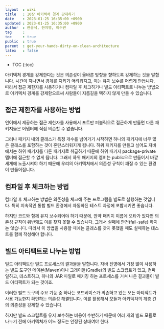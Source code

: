 ```yaml
---
layout  : wiki
title   : 10장 아키텍처 경계 강제하기
date    : 2023-01-25 16:35:00 +0900
updated : 2023-01-25 16:35:00 +0900
author  : 한윤석, 한지영, 이수빈
tag     :
toc     : true
public  : true
parent  : get-your-hands-dirty-on-clean-architecture
latex   : false
---
```

* TOC
{:toc}

아키텍처 경계를 강제한다는 것은 의존성이 올바른 방향을 향하도록 강제하는 것을
말합니다. 시간이 지나면서 경계를 지키기 어려워지고, 이는 유지 보수를 어렵게
만듭니다. 따라서 접근 제한자를 사용하거나 컴파일 후 체크하거나 빌드 아티팩트로
나누는 방법으로 아키텍처 경계를 강제함으로써 사람들이 지름길을 택하지 않게 만들
수 있습니다.

## 접근 제한자를 사용하는 방법

언어에서 제공하는 접근 제한자를 사용해서 포트만 퍼블릭으로 접근하게 만들면 다른 패키지들은 어댑터에 직접 의존할 수 없습니다.

그러나 패키지 내의 클래스가 특정 개수를 넘어가기 시작하면 하나의 패키지에 너무
많은 클래스를 포함하는 것이 혼란스러워지게 됩니다. 하위 패키지를 만들고 싶어도
자바에서는 하위 패키지를 다른 패키지로 취급하기 때문에 하위 패키지
package-private 멤버에 접근할 수 없게 됩니다. 그래서 하위 패키지의 멤버는
public으로 만들어서 바깥 세계에 노출시켜야 하기 때문에 우리의 아키텍처에서
의존성 규칙이 깨질 수 있는 환경이 만들어집니다.

## 컴파일 후 체크하는 방법

컴파일 후 체크하는 방법은 의존성을 체크해 주는 프로그램을 별도로 실행하는 것입니다. 특히 지속적인 통합 빌드 환경에서 자동화된 테스트 과정에 포함시키면 좋습니다.

하지만 코드와 함께 유지 보수되어야 하기 때문에, 만약 패키지 이름에 오타가 있다면
의존성 규칙이 위반돼도 이를 찾지 못할 수 있습니다. 그래서 실패에 안전(fail-safe)
하지는 않습니다. 따라서 이 방법을 사용할 때에는 클래스를 찾지 못했을 때도
실패하는 테스트를 함께 작성해야 합니다.

## 빌드 아티팩트로 나누는 방법

빌드 아티팩트란 빌드 프로세스의 결과물을 말합니다. 자바 진영에서 가장 많이
사용하는 빌드 도구인 메이븐(Maven)이나 그레이들(Gradle)의 빌드 스크립트가 있고,
컴파일하고, 테스트하고, 하나의 JAR 파일로 패키징 하는 프로세스를 거쳐 나온
결과물이 빌드 아티팩트가 되는 것이죠.

이러한 빌드 도구의 주요 기능 중 하나는 코드베이스가 의존하고 있는 모든 아티팩트가 사용 가능한지 확인하는 의존성 해결입니다. 이를 활용해서 모듈과 아키텍처의 계층 간의 의존성을 강제할 수 있습니다.

하지만 빌드 스크립트를 유지 보수하는 비용이 수반하기 때문에 여러 개의 빌드
모듈로 나누기 전에 아키텍처가 어느 정도는 안정된 상태여야 한다.
